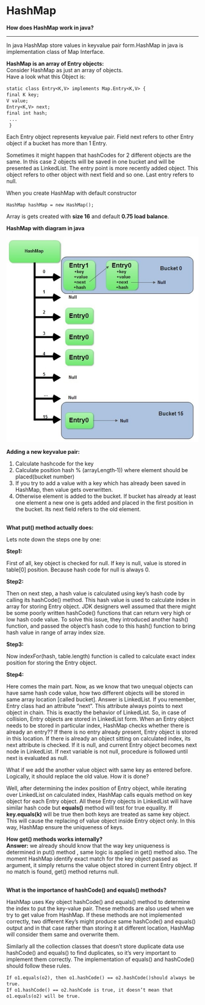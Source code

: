 # HashMap

<b>How does HashMap work in java?</b>

----------------------------------------------------------------------------------------------------------------
In java HashMap store values in keyvalue pair form.HashMap in java is implementation class of Map Interface.<br>

<b>HashMap is an array of Entry objects:</b><br>
Consider HashMap as just an array of objects.<br>
Have a look what this Object is:<br>

    static class Entry<K,V> implements Map.Entry<K,V> {
    final K key;
    V value;
    Entry<K,V> next;
    final int hash;
     ...
     }
Each Entry object represents keyvalue pair. Field next refers to other Entry object if a bucket has more than 1 Entry.<br>
<p>Sometimes it might happen that hashCodes for 2 different objects are the same. In this case 2 objects will be saved in one
bucket and will be presented as LinkedList. The entry point is more recently added object. This object refers to other object with
next field and so one. Last entry refers to null.</p>

When you create HashMap with default constructor

    HashMap hashMap = new HashMap();

Array is gets created with <b>size 16</b> and default <b>0.75 load balance</b>.<br>

<b>HashMap with diagram in java</b>

![alt tag](https://github.com/sendkumaranil/HashMap/blob/master/Hash_Map3.jpg)

<b>Adding a new keyvalue pair:</b><br>
<ol>
<li>Calculate hashcode for the key</li>
<li>Calculate position hash % (arrayLength‐1)) where element should be placed(bucket number)</li>
<li>If you try to add a value with a key which has already been saved in HashMap, then value gets overwritten.</li>
<li>Otherwise element is added to the bucket. If bucket has already at least one element a new one is gets added
and placed in the first position in the bucket. Its next field refers to the old element.</li>
</ol>
<br>
<b>What put() method actually does:</b>

Lets note down the steps one by one:

<b>Step1:</b><br>
<p>First of all, key object is checked for null. If key is null, value is stored in table[0] position. Because hash code for null is
always 0.</p>
<b>Step2:</b><br>
<p>Then on next step, a hash value is calculated using key’s hash code by calling its hashCode() method. This hash value
is used to calculate index in array for storing Entry object. JDK designers well assumed that there might be some poorly written
hashCode() functions that can return very high or low hash code value. To solve this issue, they introduced another hash()
function, and passed the object’s hash code to this hash() function to bring hash value in range of array index size.</p>
<b>Step3:</b><br>
<p>Now indexFor(hash, table.length) function is called to calculate exact index position for storing the Entry object.</p>
<b>Step4:</b><br>
<p>Here comes the main part. Now, as we know that two unequal objects can have same hash code value, how two
different objects will be stored in same array location [called bucket].
Answer is LinkedList. If you remember, Entry class had an attribute “next”. This attribute always points to next object in chain.
This is exactly the behavior of LinkedList.
So, in case of collision, Entry objects are stored in LinkedList form. When an Entry object needs to be stored in particular index,
HashMap checks whether there is already an entry?? If there is no entry already present, Entry object is stored in this location.
If there is already an object sitting on calculated index, its next attribute is checked. If it is null, and current Entry object
becomes next node in LinkedList. If next variable is not null, procedure is followed until next is evaluated as null.</p>

<p>What if we add the another value object with same key as entered before. Logically, it should replace the old value. How it is
done?</p> 
<p>Well, after determining the index position of Entry object, while iterating over LinkedList on calculated index, HashMap
calls equals method on key object for each Entry object. All these Entry objects in LinkedList will have similar hash code but
<b>equals()</b> method will test for true equality. If <b>key.equals(k)</b> will be true then both keys are treated as same key object. This will
cause the replacing of value object inside Entry object only.
In this way, HashMap ensure the uniqueness of keys.</p>

<b>How get() methods works internally?</b><br>
<b>Answer:</b> we already should know that the way key uniqueness is determined in put() method , same logic is applied in get()
method also. The moment HashMap identify exact match for the key object passed as argument, it simply returns the value
object stored in current Entry object.
If no match is found, get() method returns null.

<br>
<b>What is the importance of hashCode() and equals() methods?</b>

<p>HashMap uses Key object hashCode() and equals() method to determine the index to put the key-value pair. These methods are also used when we try to get value from HashMap. If these methods are not implemented correctly, two different Key’s might produce same hashCode() and equals() output and in that case rather than storing it at different location, HashMap will consider them same and overwrite them.</p>

<p>Similarly all the collection classes that doesn’t store duplicate data use hashCode() and equals() to find duplicates, so it’s very important to implement them correctly. The implementation of equals() and hashCode() should follow these rules.</p>

    If o1.equals(o2), then o1.hashCode() == o2.hashCode()should always be true.
    If o1.hashCode() == o2.hashCode is true, it doesn’t mean that o1.equals(o2) will be true.
